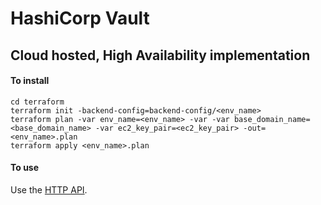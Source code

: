 # HashiCorp Vault

## Cloud hosted, High Availability implementation

#### To install

    cd terraform
    terraform init -backend-config=backend-config/<env_name>
    terraform plan -var env_name=<env_name> -var -var base_domain_name=<base_domain_name> -var ec2_key_pair=<ec2_key_pair> -out=<env_name>.plan
    terraform apply <env_name>.plan

#### To use

Use the [HTTP API](https://www.vaultproject.io/api/index.html).
